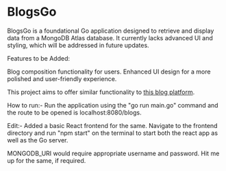 # BlogsGo

BlogsGo is a foundational Go application designed to retrieve and display data from a MongoDB Atlas database. It currently lacks advanced UI and styling, which will be addressed in future updates.

Features to be Added:

Blog composition functionality for users.
Enhanced UI design for a more polished and user-friendly experience.

This project aims to offer similar functionality to [this blog platform](https://blogweb-e1pz.onrender.com/).

How to run:-
Run the application using the "go run main.go" command and the route to be opened is localhost:8080/blogs.

Edit:-
Added a basic React frontend for the same.
Navigate to the frontend directory and run "npm start" on the terminal to start both the react app as well as the Go server.
 
MONGODB_URI would require appropriate username and password. 
Hit me up for the same, if required.
